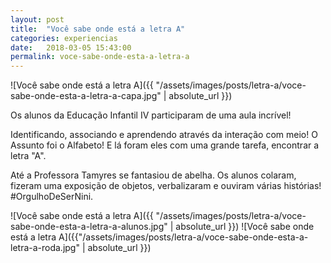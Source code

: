 ```yaml
---
layout: post
title:  "Você sabe onde está a letra A"
categories: experiencias
date:   2018-03-05 15:43:00
permalink: voce-sabe-onde-esta-a-letra-a
---
```


![Você sabe onde está a letra A]({{ "/assets/images/posts/letra-a/voce-sabe-onde-esta-a-letra-a-capa.jpg" | absolute_url }})

Os alunos da Educação Infantil IV participaram de uma aula incrível!

Identificando, associando e aprendendo através da interação com meio! O Assunto foi o Alfabeto! E lá foram eles com uma grande tarefa, encontrar a letra "A".

Até a Professora Tamyres se fantasiou de abelha. Os alunos colaram, fizeram uma exposição de objetos, verbalizaram e ouviram várias histórias! #OrgulhoDeSerNini.

![Você sabe onde está a letra A]({{ "/assets/images/posts/letra-a/voce-sabe-onde-esta-a-letra-a-alunos.jpg" | absolute_url }})
![Você sabe onde está a letra A]({{"/assets/images/posts/letra-a/voce-sabe-onde-esta-a-letra-a-roda.jpg" | absolute_url }})
